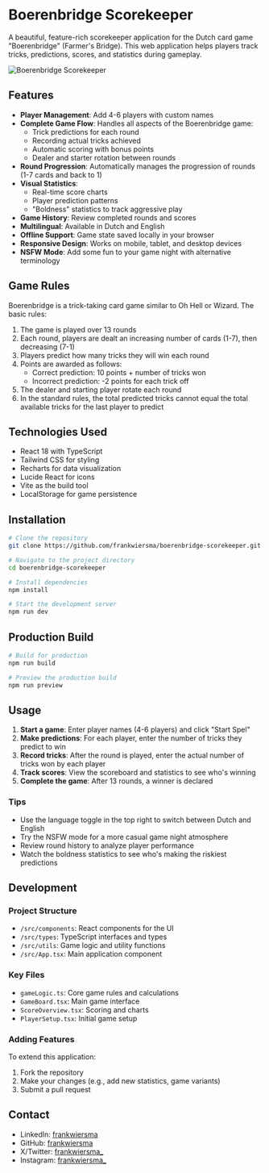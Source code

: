 # Boerenbridge Scorekeeper

A beautiful, feature-rich scorekeeper application for the Dutch card game "Boerenbridge" (Farmer's Bridge). This web application helps players track tricks, predictions, scores, and statistics during gameplay.

![Boerenbridge Scorekeeper](https://images.pexels.com/photos/1871508/pexels-photo-1871508.jpeg?auto=compress&cs=tinysrgb&w=400)

## Features

- **Player Management**: Add 4-6 players with custom names
- **Complete Game Flow**: Handles all aspects of the Boerenbridge game:
  - Trick predictions for each round
  - Recording actual tricks achieved
  - Automatic scoring with bonus points
  - Dealer and starter rotation between rounds
- **Round Progression**: Automatically manages the progression of rounds (1-7 cards and back to 1)
- **Visual Statistics**:
  - Real-time score charts
  - Player prediction patterns
  - "Boldness" statistics to track aggressive play
- **Game History**: Review completed rounds and scores
- **Multilingual**: Available in Dutch and English
- **Offline Support**: Game state saved locally in your browser
- **Responsive Design**: Works on mobile, tablet, and desktop devices
- **NSFW Mode**: Add some fun to your game night with alternative terminology

## Game Rules

Boerenbridge is a trick-taking card game similar to Oh Hell or Wizard. The basic rules:

1. The game is played over 13 rounds
2. Each round, players are dealt an increasing number of cards (1-7), then decreasing (7-1)
3. Players predict how many tricks they will win each round
4. Points are awarded as follows:
   - Correct prediction: 10 points + number of tricks won
   - Incorrect prediction: -2 points for each trick off
5. The dealer and starting player rotate each round
6. In the standard rules, the total predicted tricks cannot equal the total available tricks for the last player to predict

## Technologies Used

- React 18 with TypeScript
- Tailwind CSS for styling
- Recharts for data visualization
- Lucide React for icons
- Vite as the build tool
- LocalStorage for game persistence

## Installation

```bash
# Clone the repository
git clone https://github.com/frankwiersma/boerenbridge-scorekeeper.git

# Navigate to the project directory
cd boerenbridge-scorekeeper

# Install dependencies
npm install

# Start the development server
npm run dev
```

## Production Build

```bash
# Build for production
npm run build

# Preview the production build
npm run preview
```

## Usage

1. **Start a game**: Enter player names (4-6 players) and click "Start Spel"
2. **Make predictions**: For each player, enter the number of tricks they predict to win
3. **Record tricks**: After the round is played, enter the actual number of tricks won by each player
4. **Track scores**: View the scoreboard and statistics to see who's winning
5. **Complete the game**: After 13 rounds, a winner is declared

### Tips

- Use the language toggle in the top right to switch between Dutch and English
- Try the NSFW mode for a more casual game night atmosphere
- Review round history to analyze player performance
- Watch the boldness statistics to see who's making the riskiest predictions

## Development

### Project Structure

- `/src/components`: React components for the UI
- `/src/types`: TypeScript interfaces and types
- `/src/utils`: Game logic and utility functions
- `/src/App.tsx`: Main application component

### Key Files

- `gameLogic.ts`: Core game rules and calculations
- `GameBoard.tsx`: Main game interface
- `ScoreOverview.tsx`: Scoring and charts
- `PlayerSetup.tsx`: Initial game setup

### Adding Features

To extend this application:

1. Fork the repository
2. Make your changes (e.g., add new statistics, game variants)
3. Submit a pull request

## Contact

- LinkedIn: [frankwiersma](https://www.linkedin.com/in/frankwiersma)
- GitHub: [frankwiersma](https://github.com/frankwiersma/)
- X/Twitter: [frankwiersma_](https://x.com/frankwiersma_/)
- Instagram: [frankwiersma_](https://www.instagram.com/frankwiersma_)